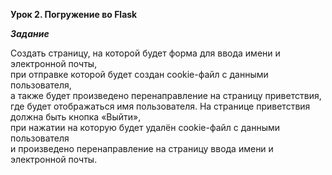 **Урок 2. Погружение во Flask**  

***Задание***  

Создать страницу, на которой будет форма для ввода имени и электронной почты,  
при отправке которой будет создан cookie-файл с данными пользователя,  
а также будет произведено перенаправление на страницу приветствия,  
где будет отображаться имя пользователя.
На странице приветствия должна быть кнопка «Выйти»,  
при нажатии на которую будет удалён cookie-файл с данными пользователя  
и произведено перенаправление на страницу ввода имени и электронной почты.